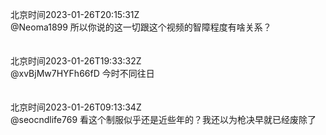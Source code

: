 北京时间2023-01-26T20:15:31Z<br>@Neoma1899 所以你说的这一切跟这个视频的智障程度有啥关系？<br><br><br>北京时间2023-01-26T19:33:32Z<br>@xvBjMw7HYFh66fD 今时不同往日<br><br><br>北京时间2023-01-26T09:13:34Z<br>@seocndlife769 看这个制服似乎还是近些年的？我还以为枪决早就已经废除了<br><br><br>